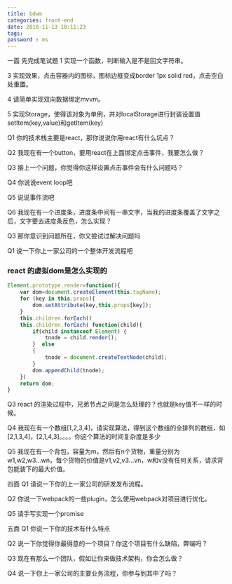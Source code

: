 ```yaml
---
title: bdwm
categories: front-end
date: 2018-11-13 18:11:23
tags:
password : ms
---
```


一面
先完成笔试题
1 实现一个函数，判断输入是不是回文字符串。

3 实现效果，点击容器内的图标，图标边框变成border 1px solid red，点击空白处重置。

4 请简单实现双向数据绑定mvvm。

5 实现Storage，使得该对象为单例，并对localStorage进行封装设置值setItem(key,value)和getItem(key)

Q1 你的技术栈主要是react，那你说说你用react有什么坑点？

Q2 我现在有一个button，要用react在上面绑定点击事件，我要怎么做？

Q3 接上一个问题，你觉得你这样设置点击事件会有什么问题吗？

Q4 你说说event loop吧

Q5 说说事件流吧

Q6 我现在有一个进度条，进度条中间有一串文字，当我的进度条覆盖了文字之后，文字要去进度条反色，怎么实现？
 
Q3 那你意识到问题所在，你又尝试过解决问题吗

Q1 说一下你上一家公司的一个整体开发流程吧

###  react 的虚拟dom是怎么实现的
```js
Element.prototype.render=function(){
    var dom=document.createElement(this.tagName);
    for (key in this.props){
        dom.setAttribute(key,this.props[key]);
    }
    this.children.forEach()
    this.children.forEach( function(child){
        if(child instanceof Element) {
            tnode = child.render();
        }  else
        {
            tnode = document.createTextNode(child);
        }
        dom.appendChild(tnode);
    })
    return dom;
}
```


Q3 react 的渲染过程中，兄弟节点之间是怎么处理的？也就是key值不一样的时候。

Q4 我现在有一个数组[1,2,3,4]，请实现算法，得到这个数组的全排列的数组，如[2,1,3,4]，[2,1,4,3]。。。。你这个算法的时间复杂度是多少

Q5 我现在有一个背包，容量为m，然后有n个货物，重量分别为w1,w2,w3...wn，每个货物的价值是v1,v2,v3...vn，w和v没有任何关系，请求背包能装下的最大价值。

四面
Q1 请说一下你的上一家公司的研发发布流程。

Q2 你说一下webpack的一些plugin，怎么使用webpack对项目进行优化。

Q5 请手写实现一个promise 

五面
Q1 你说一下你的技术有什么特点

Q2 说一下你觉得你最得意的一个项目？你这个项目有什么缺陷，弊端吗？

Q3 现在有那么一个团队，假如让你来做技术架构，你会怎么做？

Q4 说一下你上一家公司的主要业务流程，你参与到其中了吗？